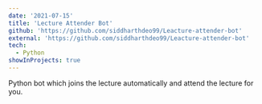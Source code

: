 ```yaml
---
date: '2021-07-15'
title: 'Lecture Attender Bot'
github: 'https://github.com/siddharthdeo99/Leacture-attender-bot'
external: 'https://github.com/siddharthdeo99/Leacture-attender-bot'
tech:
  - Python
showInProjects: true
---
```


Python bot which joins the lecture automatically and attend the lecture for you.
